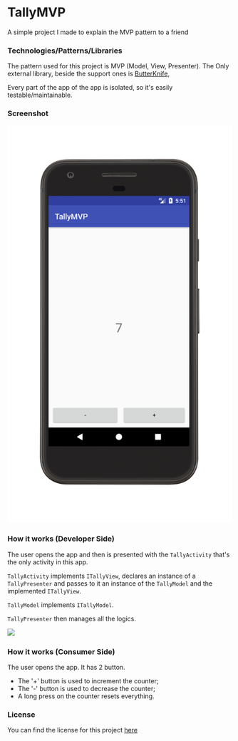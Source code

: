 # TallyMVP
A simple project I made to explain the MVP pattern to a friend

### Technologies/Patterns/Libraries
The pattern used for this project is MVP (Model, View, Presenter).
The Only external library, beside the support ones is [ButterKnife](jakewharton.github.io/butterknife/),

Every part of the app of the app is isolated, so it's easily testable/maintainable.

### Screenshot
![](resources/screenshot.png)

### How it works (Developer Side)
The user opens the app and then is presented with the ```TallyActivity``` that's
the only activity in this app.

```TallyActivity``` implements ```ITallyView```, declares an instance of a ```TallyPresenter```
and passes to it an instance of the ```TallyModel``` and the implemented ```ITallyView```.

```TallyModel``` implements ```ITallyModel```.

```TallyPresenter``` then manages all the logics.

![](resources/chart.png)

### How it works (Consumer Side)

The user opens the app.
It has 2 button.

- The '+' button is used to increment the counter;
- The '-' button is used to decrease the counter;
- A long press on the counter resets everything.

### License
You can find the license for this project [here](LICENSE)
